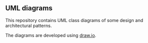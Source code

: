 ## UML diagrams

This repository contains UML class diagrams of some design and architectural patterns.

The diagrams are developed using [draw.io](https://draw.io).
